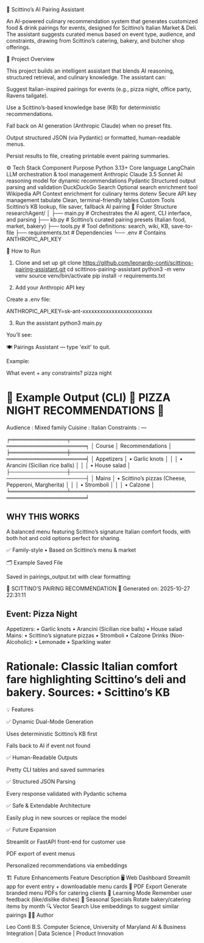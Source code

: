 🍝 Scittino’s AI Pairing Assistant

An AI-powered culinary recommendation system that generates customized food & drink pairings for events, 
designed for Scittino’s Italian Market & Deli. The assistant suggests curated menus based on event type,
audience, and constraints, drawing from Scittino’s catering, bakery, and butcher shop offerings.

🧠 Project Overview

This project builds an intelligent assistant that blends AI reasoning, structured retrieval, and culinary knowledge.
The assistant can:

Suggest Italian-inspired pairings for events (e.g., pizza night, office party, Ravens tailgate).

Use a Scittino’s-based knowledge base (KB) for deterministic recommendations.

Fall back on AI generation (Anthropic Claude) when no preset fits.

Output structured JSON (via Pydantic) or formatted, human-readable menus.

Persist results to file, creating printable event pairing summaries.

⚙️ Tech Stack
Component	Purpose
Python 3.13+	Core language
LangChain	LLM orchestration & tool management
Anthropic Claude 3.5 Sonnet	AI reasoning model for dynamic recommendations
Pydantic	Structured output parsing and validation
DuckDuckGo Search	Optional search enrichment tool
Wikipedia API	Context enrichment for culinary terms
dotenv	Secure API key management
tabulate	Clean, terminal-friendly tables
Custom Tools	Scittino’s KB lookup, file saver, fallback AI pairing
🧩 Folder Structure
researchAgent/
│
├── main.py          # Orchestrates the AI agent, CLI interface, and parsing
├── kb.py            # Scittino’s curated pairing presets (Italian food, market, bakery)
├── tools.py         # Tool definitions: search, wiki, KB, save-to-file
├── requirements.txt # Dependencies
└── .env             # Contains ANTHROPIC_API_KEY

🚀 How to Run
1. Clone and set up
git clone https://github.com/leonardo-conti/scittinos-pairing-assistant.git
cd scittinos-pairing-assistant
python3 -m venv venv
source venv/bin/activate
pip install -r requirements.txt

2. Add your Anthropic API key

Create a .env file:

ANTHROPIC_API_KEY=sk-ant-xxxxxxxxxxxxxxxxxxxxxxxx

3. Run the assistant
python3 main.py


You’ll see:

🍽️ Pairings Assistant — type 'exit' to quit.


Example:

What event + any constraints? pizza night

💬 Example Output (CLI)
🍝  PIZZA NIGHT RECOMMENDATIONS  🍷
==================================

Audience     : Mixed family
Cuisine      : Italian
Constraints  : —

╒═══════════════╤══════════════════════════════════════════════════════╕
│ Course        │ Recommendations                                      │
╞═══════════════╪══════════════════════════════════════════════════════╡
│ Appetizers    │ • Garlic knots                                       │
│               │ • Arancini (Sicilian rice balls)                     │
│               │ • House salad                                        │
├───────────────┼──────────────────────────────────────────────────────┤
│ Mains         │ • Scittino’s pizzas (Cheese, Pepperoni, Margherita)  │
│               │ • Stromboli                                          │
│               │ • Calzone                                            │
╘═══════════════╧══════════════════════════════════════════════════════╛

WHY THIS WORKS
---------------
A balanced menu featuring Scittino’s signature Italian comfort foods, 
with both hot and cold options perfect for sharing.

✅ Family-style • Based on Scittino’s menu & market

🗂️ Example Saved File

Saved in pairings_output.txt with clear formatting:

🍝  SCITTINO’S PAIRING RECOMMENDATION  🍷
Generated on: 2025-10-27 22:31:11

Event: Pizza Night
---------------------------------------------
Appetizers:
  • Garlic knots
  • Arancini (Sicilian rice balls)
  • House salad
Mains:
  • Scittino’s signature pizzas
  • Stromboli
  • Calzone
Drinks (Non-Alcoholic):
  • Lemonade
  • Sparkling water

Rationale:
  Classic Italian comfort fare highlighting Scittino’s deli and bakery.
Sources:
  • Scittino’s KB
============================================================

💡 Features

✅ Dynamic Dual-Mode Generation

Uses deterministic Scittino’s KB first

Falls back to AI if event not found

✅ Human-Readable Outputs

Pretty CLI tables and saved summaries

✅ Structured JSON Parsing

Every response validated with Pydantic schema

✅ Safe & Extendable Architecture

Easily plug in new sources or replace the model

✅ Future Expansion

Streamlit or FastAPI front-end for customer use

PDF export of event menus

Personalized recommendations via embeddings

🏗️ Future Enhancements
Feature	Description
🖥️ Web Dashboard	Streamlit app for event entry + downloadable menu cards
🧾 PDF Export	Generate branded menu PDFs for catering clients
🧠 Learning Mode	Remember user feedback (like/dislike dishes)
🥂 Seasonal Specials	Rotate bakery/catering items by month
🔍 Vector Search	Use embeddings to suggest similar pairings
🧑‍💻 Author

Leo Conti
B.S. Computer Science, University of Maryland
AI & Business Integration | Data Science | Product Innovation